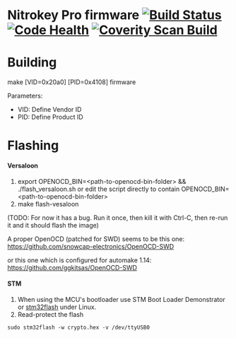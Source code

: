 Nitrokey Pro firmware [![Build Status](https://travis-ci.org/Nitrokey/nitrokey-pro-firmware.svg?branch=master)](https://travis-ci.org/Nitrokey/nitrokey-pro-firmware)  [![Code Health](https://landscape.io/github/Nitrokey/nitrokey-pro-firmware/master/landscape.svg?style=flat)](https://landscape.io/github/Nitrokey/nitrokey-pro-firmware/master) [![Coverity Scan Build](https://scan.coverity.com/projects/4745/badge.svg)](https://scan.coverity.com/projects/4745)
=====================

Building
========
make \[VID=0x20a0\] \[PID=0x4108\] firmware

Parameters:
* VID: Define Vendor ID
* PID: Define Product ID

Flashing
=======================
#### Versaloon
1. export OPENOCD_BIN=\<path-to-openocd-bin-folder\> && ./flash_versaloon.sh
   or edit the script directly to contain OPENOCD_BIN=\<path-to-openocd-bin-folder\>
2. make flash-vesaloon

(TODO: For now it has a bug. Run it once, then kill it with Ctrl-C, then re-run it and it should flash the image)

A proper OpenOCD (patched for SWD) seems to be this one:
https://github.com/snowcap-electronics/OpenOCD-SWD

or this one which is configured for automake 1.14:
https://github.com/ggkitsas/OpenOCD-SWD

#### STM
1. When using the MCU's bootloader use STM Boot Loader Demonstrator or [stm32flash](http://sourceforge.net/p/stm32flash/wiki/Home/) under Linux.
2. Read-protect the flash

`sudo stm32flash -w crypto.hex -v /dev/ttyUSB0`
